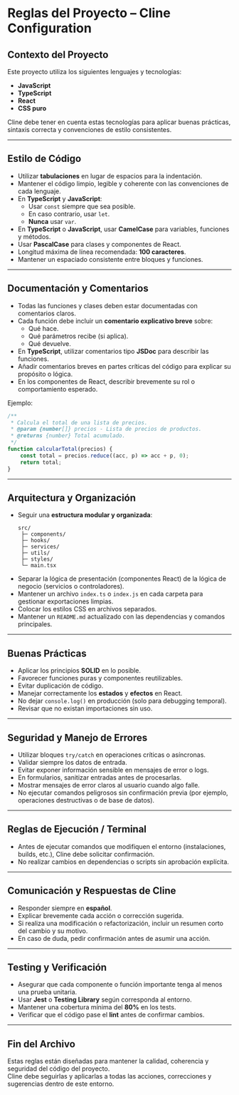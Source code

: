 # Reglas del Proyecto – Cline Configuration

## Contexto del Proyecto
Este proyecto utiliza los siguientes lenguajes y tecnologías:
- **JavaScript**
- **TypeScript**
- **React**
- **CSS puro**

Cline debe tener en cuenta estas tecnologías para aplicar buenas prácticas, sintaxis correcta y convenciones de estilo consistentes.

---

## Estilo de Código

- Utilizar **tabulaciones** en lugar de espacios para la indentación.
- Mantener el código limpio, legible y coherente con las convenciones de cada lenguaje.
- En **TypeScript** y **JavaScript**:
  - Usar `const` siempre que sea posible.
  - En caso contrario, usar `let`.
  - **Nunca** usar `var`.
- En **TypeScript** o **JavaScript**, usar **CamelCase** para variables, funciones y métodos.
- Usar **PascalCase** para clases y componentes de React.
- Longitud máxima de línea recomendada: **100 caracteres**.
- Mantener un espaciado consistente entre bloques y funciones.

---

## Documentación y Comentarios

- Todas las funciones y clases deben estar documentadas con comentarios claros.
- Cada función debe incluir un **comentario explicativo breve** sobre:
  - Qué hace.
  - Qué parámetros recibe (si aplica).
  - Qué devuelve.
- En **TypeScript**, utilizar comentarios tipo **JSDoc** para describir las funciones.
- Añadir comentarios breves en partes críticas del código para explicar su propósito o lógica.
- En los componentes de React, describir brevemente su rol o comportamiento esperado.

Ejemplo:
```ts
/**
 * Calcula el total de una lista de precios.
 * @param {number[]} precios - Lista de precios de productos.
 * @returns {number} Total acumulado.
 */
function calcularTotal(precios) {
	const total = precios.reduce((acc, p) => acc + p, 0);
	return total;
}
```

---

## Arquitectura y Organización

- Seguir una **estructura modular y organizada**:
  ```
  src/
   ├─ components/
   ├─ hooks/
   ├─ services/
   ├─ utils/
   ├─ styles/
   └─ main.tsx
  ```
- Separar la lógica de presentación (componentes React) de la lógica de negocio (servicios o controladores).
- Mantener un archivo `index.ts` o `index.js` en cada carpeta para gestionar exportaciones limpias.
- Colocar los estilos CSS en archivos separados.
- Mantener un `README.md` actualizado con las dependencias y comandos principales.

---

## Buenas Prácticas

- Aplicar los principios **SOLID** en lo posible.
- Favorecer funciones puras y componentes reutilizables.
- Evitar duplicación de código.
- Manejar correctamente los **estados** y **efectos** en React.
- No dejar `console.log()` en producción (solo para debugging temporal).
- Revisar que no existan importaciones sin uso.

---

## Seguridad y Manejo de Errores

- Utilizar bloques `try/catch` en operaciones críticas o asíncronas.
- Validar siempre los datos de entrada.
- Evitar exponer información sensible en mensajes de error o logs.
- En formularios, sanitizar entradas antes de procesarlas.
- Mostrar mensajes de error claros al usuario cuando algo falle.
- No ejecutar comandos peligrosos sin confirmación previa (por ejemplo, operaciones destructivas o de base de datos).

---

## Reglas de Ejecución / Terminal

- Antes de ejecutar comandos que modifiquen el entorno (instalaciones, builds, etc.), Cline debe solicitar confirmación.
- No realizar cambios en dependencias o scripts sin aprobación explícita.

---

## Comunicación y Respuestas de Cline

- Responder siempre en **español**.
- Explicar brevemente cada acción o corrección sugerida.
- Si realiza una modificación o refactorización, incluir un resumen corto del cambio y su motivo.
- En caso de duda, pedir confirmación antes de asumir una acción.

---

## Testing y Verificación

- Asegurar que cada componente o función importante tenga al menos una prueba unitaria.
- Usar **Jest** o **Testing Library** según corresponda al entorno.
- Mantener una cobertura mínima del **80%** en los tests.
- Verificar que el código pase el **lint** antes de confirmar cambios.

---

## Fin del Archivo

Estas reglas están diseñadas para mantener la calidad, coherencia y seguridad del código del proyecto.  
Cline debe seguirlas y aplicarlas a todas las acciones, correcciones y sugerencias dentro de este entorno.